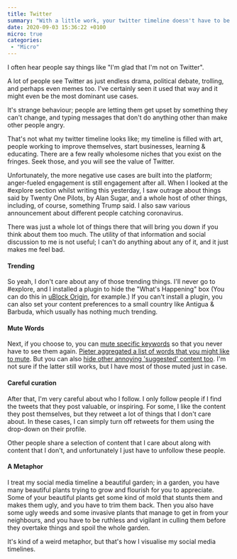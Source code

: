 ```yaml
---
title: Twitter
summary: "With a little work, your twitter timeline doesn't have to be a cesspool. It can be a beautiful garden."
date: 2020-09-03 15:36:22 +0100
micro: true
categories:
 - "Micro"
---
```


I often hear people say things like "I'm glad that I'm not on Twitter".

A lot of people see Twitter as just endless drama, political debate, trolling, and perhaps even memes too. I've certainly seen it used that way and it might even be the most dominant use cases.

It's strange behaviour; people are letting them get upset by something they can't change, and typing messages that don't do anything other than make other people angry.

That's not what my twitter timeline looks like; my timeline is filled with art, people working to improve themselves, start businesses, learning & educating. There are a few really wholesome niches that you exist on the fringes. Seek those, and you will see the value of Twitter.

Unfortunately, the more negative use cases are built into the platform; anger-fueled engagement is still engagement after all. When I looked at the #explore section whilst writing this yesterday, I saw outrage about things said by Twenty One Pilots, by Alan Sugar, and a whole host of other things, including, of course, something Trump said. I also saw various announcement about different people catching coronavirus.

There was just a whole lot of things there that will bring you down if you think about them too much. The utility of that information and social discussion to me is not useful; I can't do anything about any of it, and it just makes me feel bad.

#### Trending

So yeah, I don't care about any of those trending things. I'll never go to #explore, and I installed a plugin to hide the "What's Happening" box (You can do this in [uBlock Origin](https://www.reddit.com/r/uBlockOrigin/comments/avybvz/how_to_block_twitters_trends_for_you_and_whats/), for example.) If you can't install a plugin, you can also set your content preferences to a small country like Antigua & Barbuda, which usually has nothing much trending.

#### Mute Words

Next, if you choose to, you can [mute specific keywords](https://twitter.com/settings/muted_keywords) so that you never have to see them again. [Pieter aggregated a list of words that you might like to mute](https://mute.life/). But you can also [hide other annoying 'suggested' content too](https://social.techjunkie.com/hide-likes-on-twitter/#Mute_Phrases). I'm not sure if the latter still works, but I have most of those muted just in case.

#### Careful curation

After that, I'm very careful about who I follow. I only follow people if I find the tweets that they post valuable, or inspiring. For some, I like the content they post themselves, but they retweet a lot of things that I don't care about. In these cases, I can simply turn off retweets for them using the drop-down on their profile.

Other people share a selection of content that I care about along with content that I don't, and unfortunately I just have to unfollow these people.

#### A Metaphor

I treat my social media timeline a beautiful garden; in a garden, you have many beautiful plants trying to grow and flourish for you to appreciate. Some of your beautiful plants get some kind of mold that stunts them and makes them ugly, and you have to trim them back. Then you also have some ugly weeds and some invasive plants that manage to get in from your neighbours, and you have to be ruthless and vigilant in culling them before they overtake things and spoil the whole garden.

It's kind of a weird metaphor, but that's how I visualise my social media timelines.